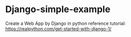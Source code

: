 # Django-simple-example
Create a Web App by Django in python
reference tutorial: https://realpython.com/get-started-with-django-1/
